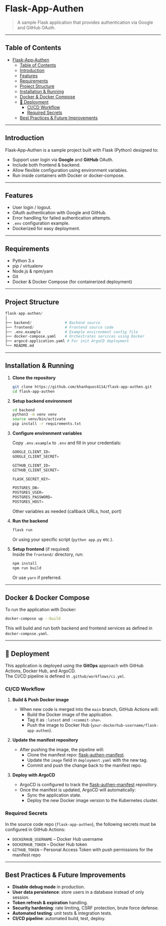 # Flask‑App‑Authen

> A sample Flask application that provides authentication via Google and GitHub OAuth.

---

## Table of Contents

- [Flask‑App‑Authen](#flaskappauthen)
  - [Table of Contents](#table-of-contents)
  - [Introduction](#introduction)
  - [Features](#features)
  - [Requirements](#requirements)
  - [Project Structure](#project-structure)
  - [Installation \& Running](#installation--running)
  - [Docker \& Docker Compose](#docker--docker-compose)
  - [🚀 Deployment](#-deployment)
    - [CI/CD Workflow](#cicd-workflow)
    - [Required Secrets](#required-secrets)
  - [Best Practices \& Future Improvements](#best-practices--future-improvements)

---

## Introduction

Flask‑App‑Authen is a sample project built with Flask (Python) designed to:

- Support user login via **Google** and **GitHub** OAuth.  
- Include both frontend & backend.  
- Allow flexible configuration using environment variables.  
- Run inside containers with Docker or docker‑compose.

---

## Features

- User login / logout.  
- OAuth authentication with Google and GitHub.  
- Error handling for failed authentication attempts.  
- `.env` configuration example.  
- Dockerized for easy deployment.

---

## Requirements

- Python 3.x  
- pip / virtualenv  
- Node.js & npm/yarn
- Git  
- Docker & Docker Compose (for containerized deployment)  

---

## Project Structure

``` python
flask-app-authen/
│
├── backend/               # Backend source
├── frontend/              # Frontend source code
├── .env.example           # Example environment config file
├── docker-compose.yaml    # Orchestrates services using Docker
├── argocd-application.yaml # For init ArgoCD deployment
└── README.md
```

---

## Installation & Running

1. **Clone the repository**

   ```bash
   git clone https://github.com/khanhquoc4114/flask-app-authen.git
   cd flask-app-authen
   ```

2. **Setup backend environment**

   ```bash
   cd backend
   python3 -m venv venv
   source venv/bin/activate
   pip install -r requirements.txt
   ```

3. **Configure environment variables**

   Copy `.env.example` to `.env` and fill in your credentials:

   ``` python
   GOOGLE_CLIENT_ID=
   GOOGLE_CLIENT_SECRET=

   GITHUB_CLIENT_ID=
   GITHUB_CLIENT_SECRET=

   FLASK_SECRET_KEY=

   POSTGRES_DB=
   POSTGRES_USER=
   POSTGRES_PASSWORD=
   POSTGRES_HOST=
   ```

   Other variables as needed (callback URLs, host, port)

4. **Run the backend**

   ```bash
   flask run
   ```

   Or using your specific script (`python app.py` etc.).

5. **Setup frontend** (if required)  
   Inside the `frontend/` directory, run:

   ```bash
   npm install
   npm run build
   ```

   Or use `yarn` if preferred.

---

## Docker & Docker Compose

To run the application with Docker:

```bash
docker-compose up --build
```

This will build and run both backend and frontend services as defined in `docker-compose.yaml`.

---

## 🚀 Deployment

This application is deployed using the **GitOps** approach with GitHub Actions, Docker Hub, and ArgoCD.  
The CI/CD pipeline is defined in `.github/workflows/ci.yml`.

### CI/CD Workflow

1. **Build & Push Docker image**
   - When new code is merged into the `main` branch, GitHub Actions will:
     - Build the Docker image of the application.
     - Tag it as `:latest` and `:<commit-sha>`.
     - Push the image to Docker Hub (`your-dockerhub-username/flask-app-authen`).

2. **Update the manifest repository**
   - After pushing the image, the pipeline will:
     - Clone the manifest repo: [flask-authen-manifest](https://github.com/khanhquoc4114/flask-authen-manifest).
     - Update the `image` field in `deployment.yaml` with the new tag.
     - Commit and push the change back to the manifest repo.

3. **Deploy with ArgoCD**
   - ArgoCD is configured to track the [flask-authen-manifest](https://github.com/khanhquoc4114/flask-authen-manifest) repository.
   - Once the manifest is updated, ArgoCD will automatically:
     - Sync the application state.
     - Deploy the new Docker image version to the Kubernetes cluster.

### Required Secrets

In the source code repo (`flask-app-authen`), the following secrets must be configured in GitHub Actions:

- `DOCKERHUB_USERNAME` – Docker Hub username  
- `DOCKERHUB_TOKEN` – Docker Hub token  
- `GITHUB_TOKEN` – Personal Access Token with push permissions for the manifest repo

---

## Best Practices & Future Improvements

- **Disable debug mode** in production.  
- **User data persistence**: store users in a database instead of only session.  
- **Token refresh & expiration** handling.  
- **Security hardening**: rate limiting, CSRF protection, brute force defense.  
- **Automated testing**: unit tests & integration tests.  
- **CI/CD pipeline**: automated build, test, deploy.
